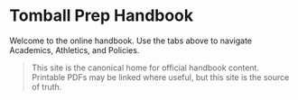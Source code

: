 # Tomball Prep Handbook

Welcome to the online handbook. Use the tabs above to navigate Academics, Athletics, and Policies.

> This site is the canonical home for official handbook content. Printable PDFs may be linked where useful, but this site is the source of truth.
